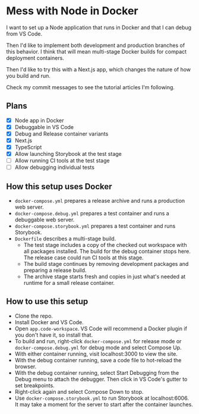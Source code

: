 # Mess with Node in Docker

I want to set up a Node application that runs in Docker and that I can debug from VS Code.

Then I'd like to implement both development and production branches of this behavior. I think that will mean multi-stage Docker builds for compact deployment containers.

Then I'd like to try this with a Next.js app, which changes the nature of how you build and run.

Check my commit messages to see the tutorial articles I'm following.

## Plans

- [x] Node app in Docker
- [x] Debuggable in VS Code
- [x] Debug and Release container variants
- [x] Next.js
- [x] TypeScript
- [x] Allow launching Storybook at the test stage
- [ ] Allow running CI tools at the test stage
- [ ] Allow debugging individual tests

## How this setup uses Docker

- `docker-compose.yml` prepares a release archive and runs a production web server.
- `docker-compose.debug.yml` prepares a test container and runs a debuggable web server.
- `docker-compose.storybook.yml` prepares a test container and runs Storybook.
- `Dockerfile` describes a multi-stage build.
    - The test stage includes a copy of the checked out workspace with all packages installed. The build for the debug container stops here. The release case could run CI tools at this stage. 
    - The build stage continues by removing development packages and preparing a release build.
    - The archive stage starts fresh and copies in just what's needed at runtime for a small release container.

## How to use this setup

- Clone the repo.
- Install Docker and VS Code.
- Open `app.code-workspace`. VS Code will recommend a Docker plugin if you don't have it, so install that.
- To build and run, right-click `docker-compose.yml` for release mode or `docker-compose.debug.yml` for debug mode and select Compose Up.
- With either container running, visit localhost:3000 to view the site.
- With the debug container running, save a code file to hot-reload the browser.
- With the debug container running, select Start Debugging from the Debug menu to attach the debugger. Then click in VS Code's gutter to set breakpoints.
- Right-click again and select Compose Down to stop.
- Use `docker-compose.storybook.yml` to run Storybook at localhost:6006. It may take a moment for the server to start after the container launches.
